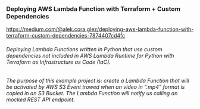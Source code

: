 ### Deploying AWS Lambda Function with Terraform + Custom Dependencies
https://medium.com/@alek.cora.glez/deploying-aws-lambda-function-with-terraform-custom-dependencies-7874407cd4fc

###### Deploying Lambda Functions written in Python that use custom dependencies not included in AWS Lambda Runtime for Python with Terraform as Infrastructure as Code (IaC).

###### The purpose of this example project is: create a Lambda Function that will be activated by AWS S3 Event trowed when an video in “.mp4” format is copied in an S3 Bucket. The Lambda Function will notify us calling an mocked REST API endpoint.
